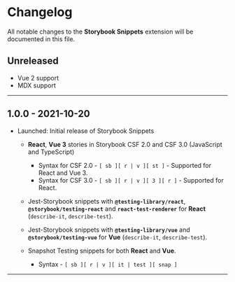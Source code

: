 # Changelog

All notable changes to the **Storybook Snippets** extension will be documented in this file.

## Unreleased

- Vue 2 support
- MDX support

---

## 1.0.0 - 2021-10-20

- Launched: Initial release of Storybook Snippets

  - **React**, **Vue 3** stories in Storybook CSF 2.0 and CSF 3.0 (JavaScript and TypeScript)

    - Syntax for CSF 2.0 - `[ sb ][ r | v ][ st ]` - Supported for React and Vue 3.
    - Syntax for CSF 3.0 - `[ sb ][ r | v ][ 3 ][ r ]` - Supported for React.

  - Jest-Storybook snippets with **`@testing-library/react`**, **`@storybook/testing-react`** and **`react-test-renderer`** for **React** (`describe-it`, `describe-test`).

  - Jest-Storybook snippets with **`@testing-library/vue`** and **`@storybook/testing-vue`** for **Vue** (`describe-it`, `describe-test`).

  - Snapshot Testing snippets for both **React** and **Vue**.
    - Syntax - `[ sb ][ r | v ][ it | test ][ snap ]`

---
